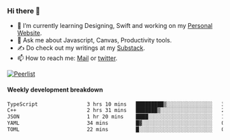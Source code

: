 ### Hi there 👋

- 🌱 I’m currently learning Designing, Swift and working on my [Personal Website](https://kvaishak.com/).
- 💬 Ask me about Javascript, Canvas,  Productivity tools. 
- :writing_hand: Do check out my writings at my [Substack](https://kvaishak.substack.com/).
- 📫 How to reach me: [Mail](mailto:vaishak.kaippanchery@gmail.com) or [twitter](https://twitter.com/kvaishack).

[![Peerlist](https://github-readme-badge.peerlist.io/api/vaishak)](https://peerlist.io/vaishak)

#### Weekly development breakdown

<!--START_SECTION:waka-->

```txt
TypeScript                3 hrs 10 mins   █████████▒░░░░░░░░░░░░░░░   36.82 %
C++                       2 hrs 31 mins   ███████▒░░░░░░░░░░░░░░░░░   29.25 %
JSON                      1 hr 20 mins    ████░░░░░░░░░░░░░░░░░░░░░   15.48 %
YAML                      34 mins         █▓░░░░░░░░░░░░░░░░░░░░░░░   06.71 %
TOML                      22 mins         █░░░░░░░░░░░░░░░░░░░░░░░░   04.35 %
```

<!--END_SECTION:waka-->
